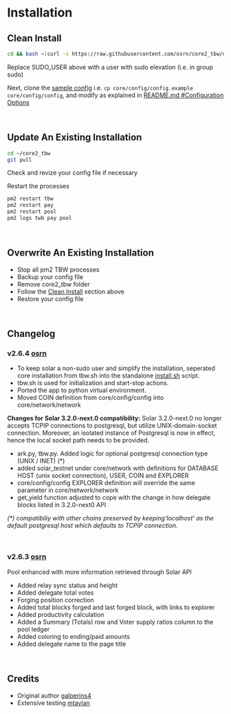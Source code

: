# Installation

## Clean Install
```bash
cd && bash <(curl -s https://raw.githubusercontent.com/osrn/core2_tbw/develop/install.sh) SUDO_USER
```
Replace SUDO_USER above with a user with sudo elevation (i.e. in group sudo)

Next, clone the [sample config](./core/config/config.sample) i.e. `cp core/config/config.example core/config/config`, and modify as explained in [README.md #Configuration Options](README.md#configuration--usage)

<br>

## Update An Existing Installation
```bash
cd ~/core2_tbw
git pull
```

Check and revize your config file if necessary

Restart the processes
```bash
pm2 restart tbw
pm2 restart pay
pm2 restart pool
pm2 logs twb pay pool
```

<br>

## Overwrite An Existing Installation
- Stop all pm2 TBW processes
- Backup your config file
- Remove core2_tbw folder
- Follow the [Clean Install](#installation) section above
- Restore your config file

<br>


## Changelog
### v2.6.4 [osrn](https://github.com/osrn)
- To keep solar a non-sudo user and simplify the installation, seperated core installation from tbw.sh into the standalone [install.sh](./install.sh) script.
- tbw.sh is used for initialization and start-stop actions.
- Ported the app to python virtual environment.
- Moved COIN definition from core/config/config into core/network/network

**Changes for Solar 3.2.0-next.0 compatibility:** Solar 3.2.0-next.0 no longer accepts TCPIP connections to postgresql, but utilize UNIX-domain-socket connection. Moreover, an isolated instance of Postgresql is now in effect, hence the local socket path needs to be provided.
- ark.py, tbw.py. Added logic for optional postgresql connection type (UNIX / INET) (*)
- added solar_testnet under core/network with definitions for DATABASE HOST (unix socket connection), USER, COIN and EXPLORER
- core/config/config EXPLORER definition will override the same parameter in core/network/network
- get_yield function adjusted to cope with the change in how delegate blocks listed in 3.2.0-next0 API

*(\*) compatibiliy with other chains preserved by keeping'localhost' as the default postgresql host which defaults to TCPIP connection.*

<br>

### v2.6.3 [osrn](https://github.com/osrn)
Pool enhanced with more information retrieved through Solar API
- Added relay sync status and height
- Added delegate total votes
- Forging position correction
- Added total blocks forged and last forged block, with links to explorer
- Added productivity calculation
- Added a Summary (Totals) row and Voter supply ratios column to the pool ledger
- Added coloring to ending/paid amounts
- Added delegate name to the page title


<br>

## Credits
- Original author [galperins4](https://github.com/galperins4)
- Extensive testing [mtaylan](https://github.com/mtaylan/)
